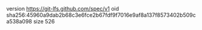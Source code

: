 version https://git-lfs.github.com/spec/v1
oid sha256:45960a9dab2b68c3e6fce2b67fdf9f7016e9af8a137f8573402b509ca538a098
size 526
